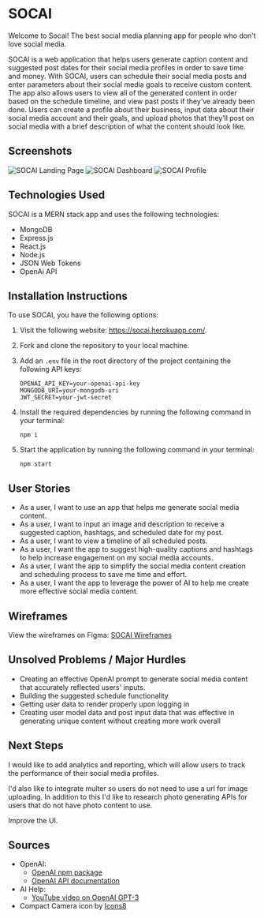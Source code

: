 # SOCAI

Welcome to Socai! The best social media planning app for people who don't love social media. 

SOCAI is a web application that helps users generate caption content and suggested post dates for their social media profiles in order to save time and money. With SOCAI, users can schedule their social media posts and enter parameters about their social media goals to receive custom content. The app also allows users to view all of the generated content in order based on the schedule timeline, and view past posts if they’ve already been done. Users can create a profile about their business, input data about their social media account and their goals, and upload photos that they’ll post on social media with a brief description of what the content should look like.

## Screenshots

![SOCAI Landing Page](test.png)
![SOCAI Dashboard](test.png)
![SOCAI Profile](test.png)

## Technologies Used

SOCAI is a MERN stack app and uses the following technologies:
- MongoDB
- Express.js
- React.js
- Node.js
- JSON Web Tokens
- OpenAi API 

## Installation Instructions 

To use SOCAI, you have the following options: 

1. Visit the following website: https://socai.herokuapp.com/. 

2. Fork and clone the repository to your local machine. 

3. Add an `.env` file in the root directory of the project containing the following API keys: 

   ```
   OPENAI_API_KEY=your-openai-api-key
   MONGODB_URI=your-mongodb-uri
   JWT_SECRET=your-jwt-secret
   ```

4. Install the required dependencies by running the following command in your terminal: 

   ```
   npm i
   ```

5. Start the application by running the following command in your terminal: 

   ```
   npm start
   ```

## User Stories

- As a user, I want to use an app that helps me generate social media content.
- As a user, I want to input an image and description to receive a suggested caption, hashtags, and scheduled date for my post.
- As a user, I want to view a timeline of all scheduled posts.
- As a user, I want the app to suggest high-quality captions and hashtags to help increase engagement on my social media accounts.
- As a user, I want the app to simplify the social media content creation and scheduling process to save me time and effort.
- As a user, I want the app to leverage the power of AI to help me create more effective social media content.

## Wireframes

View the wireframes on Figma: [SOCAI Wireframes](https://www.figma.com/file/Zg8KFrDKNQagcTZ4C50wnm/content-creator?node-id=0-1&t=IsiAQVmaqn1ERaDv-0)

## Unsolved Problems / Major Hurdles

- Creating an effective OpenAI prompt to generate social media content that accurately reflected users' inputs.
- Building the suggested schedule functionality
- Getting user data to render properly upon logging in
- Creating user model data and post input data that was effective in generating unique content without creating more work overall

## Next Steps

I would like to add analytics and reporting, which will allow users to track the performance of their social media profiles. 

I'd also like to integrate multer so users do not need to use a url for image uploading. In addition to this I'd like to research photo generating APIs for users that do not have photo content to use. 

Improve the UI. 

## Sources

- OpenAI:
  - [OpenAI npm package](https://www.npmjs.com/package/openai-api)
  - [OpenAI API documentation](https://platform.openai.com/docs/libraries)
- AI Help:
  - [YouTube video on OpenAI GPT-3](https://www.youtube.com/watch?v=_tYuhnlw7OU)
- Compact Camera icon by [Icons8](https://icons8.com/icon/85921/compact-camera) 